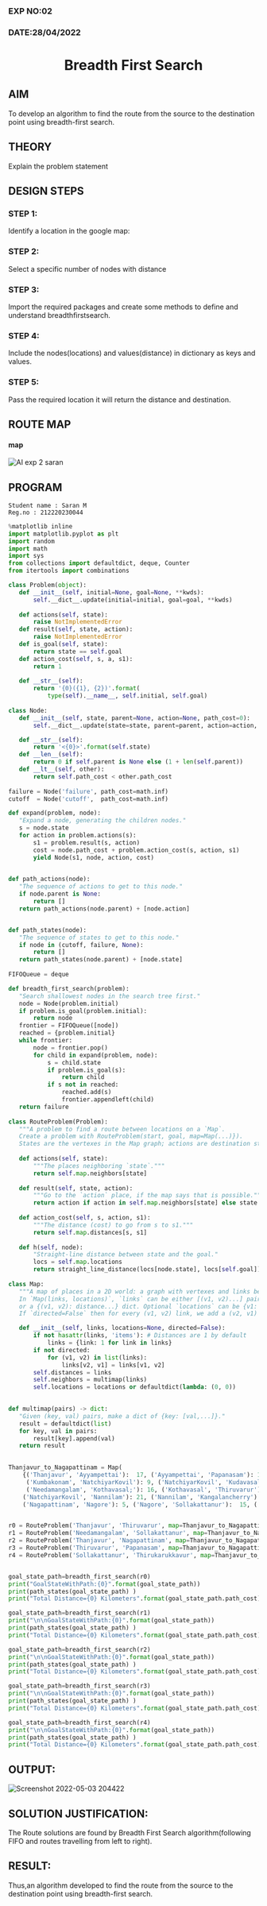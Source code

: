 ### EXP NO:02
### DATE:28/04/2022

# <p align='center'> Breadth First Search</p>
## AIM

To develop an algorithm to find the route from the source to the destination point using breadth-first search.

## THEORY
Explain the problem statement

## DESIGN STEPS

### STEP 1:
Identify a location in the google map:

### STEP 2:
Select a specific number of nodes with distance
### STEP 3:
Import the required packages and create some methods to define and understand breadthfirstsearch.

### STEP 4:
Include the nodes(locations) and values(distance) in dictionary as keys and values.

### STEP 5:
Pass the required location it will return the distance and destination.



## ROUTE MAP
#### map

![AI exp 2 saran](https://user-images.githubusercontent.com/75235427/166482461-daa6746b-f9ab-4cb0-bc3c-dfd6f84405b9.png)




## PROGRAM
```
Student name : Saran M
Reg.no : 212220230044
```
```python
%matplotlib inline
import matplotlib.pyplot as plt
import random
import math
import sys
from collections import defaultdict, deque, Counter
from itertools import combinations

class Problem(object):
   def __init__(self, initial=None, goal=None, **kwds): 
       self.__dict__.update(initial=initial, goal=goal, **kwds) 
       
   def actions(self, state):        
       raise NotImplementedError
   def result(self, state, action): 
       raise NotImplementedError
   def is_goal(self, state):        
       return state == self.goal
   def action_cost(self, s, a, s1): 
       return 1
   
   def __str__(self):
       return '{0}({1}, {2})'.format(
           type(self).__name__, self.initial, self.goal)
           
class Node:
   def __init__(self, state, parent=None, action=None, path_cost=0):
       self.__dict__.update(state=state, parent=parent, action=action, path_cost=path_cost)

   def __str__(self): 
       return '<{0}>'.format(self.state)
   def __len__(self): 
       return 0 if self.parent is None else (1 + len(self.parent))
   def __lt__(self, other): 
       return self.path_cost < other.path_cost
       
failure = Node('failure', path_cost=math.inf) 
cutoff  = Node('cutoff',  path_cost=math.inf)

def expand(problem, node):
   "Expand a node, generating the children nodes."
   s = node.state
   for action in problem.actions(s):
       s1 = problem.result(s, action)
       cost = node.path_cost + problem.action_cost(s, action, s1)
       yield Node(s1, node, action, cost)
       

def path_actions(node):
   "The sequence of actions to get to this node."
   if node.parent is None:
       return []  
   return path_actions(node.parent) + [node.action]


def path_states(node):
   "The sequence of states to get to this node."
   if node in (cutoff, failure, None): 
       return []
   return path_states(node.parent) + [node.state]
   
FIFOQueue = deque

def breadth_first_search(problem):
   "Search shallowest nodes in the search tree first."
   node = Node(problem.initial)
   if problem.is_goal(problem.initial):
       return node
   frontier = FIFOQueue([node])
   reached = {problem.initial}
   while frontier:
       node = frontier.pop()
       for child in expand(problem, node):
           s = child.state
           if problem.is_goal(s):
               return child
           if s not in reached:
               reached.add(s)
               frontier.appendleft(child)
   return failure
   
class RouteProblem(Problem):
   """A problem to find a route between locations on a `Map`.
   Create a problem with RouteProblem(start, goal, map=Map(...)}).
   States are the vertexes in the Map graph; actions are destination states."""
   
   def actions(self, state): 
       """The places neighboring `state`."""
       return self.map.neighbors[state]
   
   def result(self, state, action):
       """Go to the `action` place, if the map says that is possible."""
       return action if action in self.map.neighbors[state] else state
   
   def action_cost(self, s, action, s1):
       """The distance (cost) to go from s to s1."""
       return self.map.distances[s, s1]
   
   def h(self, node):
       "Straight-line distance between state and the goal."
       locs = self.map.locations
       return straight_line_distance(locs[node.state], locs[self.goal])
       
class Map:
   """A map of places in a 2D world: a graph with vertexes and links between them. 
   In `Map(links, locations)`, `links` can be either [(v1, v2)...] pairs, 
   or a {(v1, v2): distance...} dict. Optional `locations` can be {v1: (x, y)} 
   If `directed=False` then for every (v1, v2) link, we add a (v2, v1) link."""

   def __init__(self, links, locations=None, directed=False):
       if not hasattr(links, 'items'): # Distances are 1 by default
           links = {link: 1 for link in links}
       if not directed:
           for (v1, v2) in list(links):
               links[v2, v1] = links[v1, v2]
       self.distances = links
       self.neighbors = multimap(links)
       self.locations = locations or defaultdict(lambda: (0, 0))

       
def multimap(pairs) -> dict:
   "Given (key, val) pairs, make a dict of {key: [val,...]}."
   result = defaultdict(list)
   for key, val in pairs:
       result[key].append(val)
   return result
   

Thanjavur_to_Nagapattinam = Map(
    {('Thanjavur', 'Ayyampettai'):  17, ('Ayyampettai', 'Papanasam'): 13, ('Papanasam', 'Thirukarukkavur'):9, ('Thirukarukkavur', 'Ammapettai'):19, ('Papanasam', 'Kumbakonam'): 13, 
     ('Kumbakonam', 'NatchiyarKovil'): 9, ('NatchiyarKovil', 'Kudavasal'):  9, ('Kudavasal', 'Palayur'): 16, ('Palayur', 'Thirukarukkavur'): 12, ('Ammapettai', 'Needamangalam'): 11, 
     ('Needamangalam', 'Kothavasal;'): 16, ('Kothavasal', 'Thiruvarur'):  14, ('Thiruvarur', 'Mallakalyanam'): 10, ('Mallakalyanam', 'Kudavasal'): 14,
    ('NatchiyarKovil', 'Nannilam'): 21, ('Nannilam', 'Kangalancherry'):  15, ('Kangalancherry', 'Mallakalyanam'): 12, ('Thiruvarur', 'Neelapadi'): 8, ('Neelapadi', 'Nagapattinam'): 17, 
    ('Nagapattinam', 'Nagore'): 5, ('Nagore', 'Sollakattanur'):  15, ('Sollakattanur', 'Kangalancherry'): 10, ('Nagore', 'Thirumarugal'): 15, ('Thirumarugal', 'Nannilam'): 17,})


r0 = RouteProblem('Thanjavur', 'Thiruvarur', map=Thanjavur_to_Nagapattinam)
r1 = RouteProblem('Needamangalam', 'Sollakattanur', map=Thanjavur_to_Nagapattinam)
r2 = RouteProblem('Thanjavur', 'Nagapattinam', map=Thanjavur_to_Nagapattinam)
r3 = RouteProblem('Thiruvarur', 'Papanasam', map=Thanjavur_to_Nagapattinam)
r4 = RouteProblem('Sollakattanur', 'Thirukarukkavur', map=Thanjavur_to_Nagapattinam)


goal_state_path=breadth_first_search(r0)
print("GoalStateWithPath:{0}".format(goal_state_path))
print(path_states(goal_state_path) )
print("Total Distance={0} Kilometers".format(goal_state_path.path_cost))

goal_state_path=breadth_first_search(r1)
print("\n\nGoalStateWithPath:{0}".format(goal_state_path))
print(path_states(goal_state_path) )
print("Total Distance={0} Kilometers".format(goal_state_path.path_cost))

goal_state_path=breadth_first_search(r2)
print("\n\nGoalStateWithPath:{0}".format(goal_state_path))
print(path_states(goal_state_path) )
print("Total Distance={0} Kilometers".format(goal_state_path.path_cost))

goal_state_path=breadth_first_search(r3)
print("\n\nGoalStateWithPath:{0}".format(goal_state_path))
print(path_states(goal_state_path) )
print("Total Distance={0} Kilometers".format(goal_state_path.path_cost))

goal_state_path=breadth_first_search(r4)
print("\n\nGoalStateWithPath:{0}".format(goal_state_path))
print(path_states(goal_state_path) )
print("Total Distance={0} Kilometers".format(goal_state_path.path_cost))

```


## OUTPUT:

![Screenshot 2022-05-03 204422](https://user-images.githubusercontent.com/75235427/166482533-6bdc98fa-a2a1-4795-a4a5-6d151e968fc0.jpg)


## SOLUTION JUSTIFICATION:
The Route solutions are found by Breadth First Search algorithm(following FIFO and routes travelling from left to right).
## RESULT:
Thus,an algorithm developed to find the route from the source to the destination point using breadth-first search.
